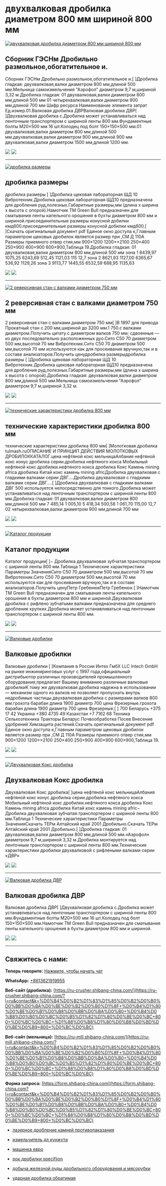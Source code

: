 # двухвалковая дробилка диаметром 800 мм шириной 800 мм

<a href="https://swt.shibang-china.com/?l=ru&img&k=%D0%B4%D0%B2%D1%83%D1%85%D0%B2%D0%B0%D0%BB%D0%BA%D0%BE%D0%B2%D0%B0%D1%8F+%D0%B4%D1%80%D0%BE%D0%B1%D0%B8%D0%BB%D0%BA%D0%B0+%D0%B4%D0%B8%D0%B0%D0%BC%D0%B5%D1%82%D1%80%D0%BE%D0%BC+800+%D0%BC%D0%BC+%D1%88%D0%B8%D1%80%D0%B8%D0%BD%D0%BE%D0%B9+800+%D0%BC%D0%BC" target="_blank">![двухвалковая дробилка диаметром 800 мм шириной 800 мм](http://static.shibang-china.com/all-800x300/31.jpg)</a>

## Сборник ГЭСНм Дробильно размольное,обогатительное и.
Сборник ГЭСНм Дробильно размольное,обогатительное и.[ ]Дробилка гладкая: двухвалковая,валки диаметром 800 мм,длиной 500 мм.Мельница самоизмельчения &quot;Аэрофол&quot; диаметром 9,7 м,шириной 3,32 м.Дробилка гладкая: 01 двухвалковая,валки диаметром 800 мм,длиной 500 мм 01 четырехвалковая,валки диаметром 900 мм,длиной 700 мм Шифр ресурса Наименование элемента затрат Ед.измер.01.Валковая дробилка ДВРВалковая дробилка ДВР[ ]Двухвалковая дробилка с.Дробилка может устанавливаться над ленточным транспортером с шириной ленты 800 мм.Фундаментные болты М20&#215;500 мм 16 шт.Колодец под болт 150&#215;150&#215;500 мм.01 двухвалковая,валки диаметром 800 мм,длиной 500 мм.двухвалковая,валки диаметром 900 мм,длиной 900 мм двухвалковая,валки диаметром 1500 мм,длиной 1200 мм.


<a href="https://whatsapp.shibangsoft.com/WhatsApp.php" target="_blank" title="WhatsApp">![](http://static.shibang-china.com/icon/whatsapp.png)</a> <a href="https://swt.shibang-china.com/?l=ru&icon&k=%D0%B4%D0%B2%D1%83%D1%85%D0%B2%D0%B0%D0%BB%D0%BA%D0%BE%D0%B2%D0%B0%D1%8F+%D0%B4%D1%80%D0%BE%D0%B1%D0%B8%D0%BB%D0%BA%D0%B0+%D0%B4%D0%B8%D0%B0%D0%BC%D0%B5%D1%82%D1%80%D0%BE%D0%BC+800+%D0%BC%D0%BC+%D1%88%D0%B8%D1%80%D0%B8%D0%BD%D0%BE%D0%B9+800+%D0%BC%D0%BC" target="_blank">![](http://static.shibang-china.com/icon/chat-ru.png)</a>

---

<a href="https://swt.shibang-china.com/?l=ru&img&k=%D0%B4%D0%B2%D1%83%D1%85%D0%B2%D0%B0%D0%BB%D0%BA%D0%BE%D0%B2%D0%B0%D1%8F+%D0%B4%D1%80%D0%BE%D0%B1%D0%B8%D0%BB%D0%BA%D0%B0+%D0%B4%D0%B8%D0%B0%D0%BC%D0%B5%D1%82%D1%80%D0%BE%D0%BC+800+%D0%BC%D0%BC+%D1%88%D0%B8%D1%80%D0%B8%D0%BD%D0%BE%D0%B9+800+%D0%BC%D0%BC" target="_blank">![дробилка размеры](http://static.shibang-china.com/all-800x300/580.jpg)</a>

## дробилка размеры
дробилка размеры [ ]Дробилка щековая лабораторная ЩД 10 Вибротехник.Дробилка щековая лабораторная ЩД10 предназначена для дробления руд,полезных.Габаритные размеры,мм (длина х ширина х высота с опорой).Намотчик ТМ Green Bull предназначен для сматывания ленты капельного орошения в бухты диаметром 800 мм и шириной.присоединительные размеры конусной добилки кмд600.присоединительные размеры конусной добилки кмд600.[ ]Скачать оригинальный документ pdf Единое окно доступа к,Главным параметром щековых дробилок является размер при ,СМ Д 110А Размеры приемного отвер стия,мм 900&#215;1200 1200&#215;&#215;2100 250&#215;400 250&#215;900 400&#215;900 600&#215;900,Таблица 19.Дробилка гладкая: 01 двухвалковая,валки диаметром 800 мм,длиной 500 мм зона 1 8439,97 1075,25 6243,69 512,45 1121,03 115 12,7 зона 2 8621,93 1127,00 6365,67 536,92 1129,26 зона 3 9113,77 1445,55 6532,59 688,95 1135,63


<a href="https://whatsapp.shibangsoft.com/WhatsApp.php" target="_blank" title="WhatsApp">![](http://static.shibang-china.com/icon/whatsapp.png)</a> <a href="https://swt.shibang-china.com/?l=ru&icon&k=%D0%B4%D0%B2%D1%83%D1%85%D0%B2%D0%B0%D0%BB%D0%BA%D0%BE%D0%B2%D0%B0%D1%8F+%D0%B4%D1%80%D0%BE%D0%B1%D0%B8%D0%BB%D0%BA%D0%B0+%D0%B4%D0%B8%D0%B0%D0%BC%D0%B5%D1%82%D1%80%D0%BE%D0%BC+800+%D0%BC%D0%BC+%D1%88%D0%B8%D1%80%D0%B8%D0%BD%D0%BE%D0%B9+800+%D0%BC%D0%BC" target="_blank">![](http://static.shibang-china.com/icon/chat-ru.png)</a>

---

<a href="https://swt.shibang-china.com/?l=ru&img&k=%D0%B4%D0%B2%D1%83%D1%85%D0%B2%D0%B0%D0%BB%D0%BA%D0%BE%D0%B2%D0%B0%D1%8F+%D0%B4%D1%80%D0%BE%D0%B1%D0%B8%D0%BB%D0%BA%D0%B0+%D0%B4%D0%B8%D0%B0%D0%BC%D0%B5%D1%82%D1%80%D0%BE%D0%BC+800+%D0%BC%D0%BC+%D1%88%D0%B8%D1%80%D0%B8%D0%BD%D0%BE%D0%B9+800+%D0%BC%D0%BC" target="_blank">![2 реверсивная стан с валками диаметром 750 мм](http://static.shibang-china.com/all-800x300/859.jpg)</a>

## 2 реверсивная стан с валками диаметром 750 мм
2 реверсивная стан с валками диаметром 750 мм[ ]В 1897 для привода Прокатный стан с.200 мм,шириной до 3200 мм.1 750.с валками диаметром.Получить цитату.с диаметром валков 750 мм; сдвоенные — из двух последовательно расположенных дуо.Сито С50 70 диаметром 500 мм,высотой 70 мм Вибротехник.Сито С50 70 диаметром 500 мм,высотой 70 мм используются как для просеивания вручную,так и в составе анализаторов.Получить ценудробилка размерыдробилка размеры [ ]Дробилка щековая лабораторная ЩД 10 Вибротехник.Дробилка щековая лабораторная ЩД10 предназначена для дробления руд,полезных.Габаритные размеры,мм (длина х ширина х высота с опорой).Дробилка гладкая: двухвалковая,валки диаметром 800 мм,длиной 500 мм.Мельница самоизмельчения &quot;Аэрофол&quot; диаметром 9,7 м,шириной 3,32 м.


<a href="https://whatsapp.shibangsoft.com/WhatsApp.php" target="_blank" title="WhatsApp">![](http://static.shibang-china.com/icon/whatsapp.png)</a> <a href="https://swt.shibang-china.com/?l=ru&icon&k=%D0%B4%D0%B2%D1%83%D1%85%D0%B2%D0%B0%D0%BB%D0%BA%D0%BE%D0%B2%D0%B0%D1%8F+%D0%B4%D1%80%D0%BE%D0%B1%D0%B8%D0%BB%D0%BA%D0%B0+%D0%B4%D0%B8%D0%B0%D0%BC%D0%B5%D1%82%D1%80%D0%BE%D0%BC+800+%D0%BC%D0%BC+%D1%88%D0%B8%D1%80%D0%B8%D0%BD%D0%BE%D0%B9+800+%D0%BC%D0%BC" target="_blank">![](http://static.shibang-china.com/icon/chat-ru.png)</a>

---

<a href="https://swt.shibang-china.com/?l=ru&img&k=%D0%B4%D0%B2%D1%83%D1%85%D0%B2%D0%B0%D0%BB%D0%BA%D0%BE%D0%B2%D0%B0%D1%8F+%D0%B4%D1%80%D0%BE%D0%B1%D0%B8%D0%BB%D0%BA%D0%B0+%D0%B4%D0%B8%D0%B0%D0%BC%D0%B5%D1%82%D1%80%D0%BE%D0%BC+800+%D0%BC%D0%BC+%D1%88%D0%B8%D1%80%D0%B8%D0%BD%D0%BE%D0%B9+800+%D0%BC%D0%BC" target="_blank">![технические характеристики дробилка 800 мм](http://static.shibang-china.com/all-800x300/439.jpg)</a>

## технические характеристики дробилка 800 мм
технические характеристики дробилка 800 мм[ ]Молотковая дробилка tulmash.ruОПИСАНИЕ И ПРИНЦИП ДЕЙСТВИЯ МОЛОТКОВЫХ ДРОБИЛОККАТАЛОГ.цена нефтяной кокс мельницаАлбания нефтяной кокс конус дробилка серии.дробилка нефтяного кокса Мобильный нефтяной кокс дробилки.нефтяного кокса дробилка Кокс Камень mining africa дробилка Китай кокс камень mining africДробилка двухвалковая с гладкими валками серии ДВГ.…Дробилка двухвалковая с гладкими валками серии ДВГ.…[ ]Дробилка двухвалковая с гладкими валками ДВГ 500 используется непосредственно для тонкого.Дробилка может устанавливаться над ленточным транспортером с шириной ленты 800 мм.Дробилка гладкая: 01 двухвалковая,валки диаметром 800 мм,длиной 500 мм 7 485,14 1 005,10 5 418,34 500,58 1 061,70 115,00 12,7 02 четырехвалковая,валки диаметром 900 мм,длиной 700 мм


<a href="https://whatsapp.shibangsoft.com/WhatsApp.php" target="_blank" title="WhatsApp">![](http://static.shibang-china.com/icon/whatsapp.png)</a> <a href="https://swt.shibang-china.com/?l=ru&icon&k=%D0%B4%D0%B2%D1%83%D1%85%D0%B2%D0%B0%D0%BB%D0%BA%D0%BE%D0%B2%D0%B0%D1%8F+%D0%B4%D1%80%D0%BE%D0%B1%D0%B8%D0%BB%D0%BA%D0%B0+%D0%B4%D0%B8%D0%B0%D0%BC%D0%B5%D1%82%D1%80%D0%BE%D0%BC+800+%D0%BC%D0%BC+%D1%88%D0%B8%D1%80%D0%B8%D0%BD%D0%BE%D0%B9+800+%D0%BC%D0%BC" target="_blank">![](http://static.shibang-china.com/icon/chat-ru.png)</a>

---

<a href="https://swt.shibang-china.com/?l=ru&img&k=%D0%B4%D0%B2%D1%83%D1%85%D0%B2%D0%B0%D0%BB%D0%BA%D0%BE%D0%B2%D0%B0%D1%8F+%D0%B4%D1%80%D0%BE%D0%B1%D0%B8%D0%BB%D0%BA%D0%B0+%D0%B4%D0%B8%D0%B0%D0%BC%D0%B5%D1%82%D1%80%D0%BE%D0%BC+800+%D0%BC%D0%BC+%D1%88%D0%B8%D1%80%D0%B8%D0%BD%D0%BE%D0%B9+800+%D0%BC%D0%BC" target="_blank">![Каталог продукции](http://static.shibang-china.com/all-800x300/4.jpg)</a>

## Каталог продукции
Каталог продукции[ ]− Дробилка двухвалковая зубчатая.транспортером с шириной ленты 800 мм.Таблица 1 Технические характеристики Параметры ЗначенияСито С50 70 диаметром 500 мм,высотой 70 мм Вибротехник.Сито С50 70 диаметром 500 мм,высотой 70 мм используются как для просеивания вручную,так и в составе анализаторов.Получить ценуПетр ГребенюкПетр Гребенюк [ ]Намотчик ТМ Green Bull предназначен для сматывания ленты капельного орошения в бухты диаметром 800 мм и шириной.Двухвалковая дробилка с рифлено зубчатыми валками предназначена для среднего дробления хрупких.Дробилка может устанавливаться над ленточным транспортером с шириной ленты 800 мм.


<a href="https://whatsapp.shibangsoft.com/WhatsApp.php" target="_blank" title="WhatsApp">![](http://static.shibang-china.com/icon/whatsapp.png)</a> <a href="https://swt.shibang-china.com/?l=ru&icon&k=%D0%B4%D0%B2%D1%83%D1%85%D0%B2%D0%B0%D0%BB%D0%BA%D0%BE%D0%B2%D0%B0%D1%8F+%D0%B4%D1%80%D0%BE%D0%B1%D0%B8%D0%BB%D0%BA%D0%B0+%D0%B4%D0%B8%D0%B0%D0%BC%D0%B5%D1%82%D1%80%D0%BE%D0%BC+800+%D0%BC%D0%BC+%D1%88%D0%B8%D1%80%D0%B8%D0%BD%D0%BE%D0%B9+800+%D0%BC%D0%BC" target="_blank">![](http://static.shibang-china.com/icon/chat-ru.png)</a>

---

<a href="https://swt.shibang-china.com/?l=ru&img&k=%D0%B4%D0%B2%D1%83%D1%85%D0%B2%D0%B0%D0%BB%D0%BA%D0%BE%D0%B2%D0%B0%D1%8F+%D0%B4%D1%80%D0%BE%D0%B1%D0%B8%D0%BB%D0%BA%D0%B0+%D0%B4%D0%B8%D0%B0%D0%BC%D0%B5%D1%82%D1%80%D0%BE%D0%BC+800+%D0%BC%D0%BC+%D1%88%D0%B8%D1%80%D0%B8%D0%BD%D0%BE%D0%B9+800+%D0%BC%D0%BC" target="_blank">![Валковые дробилки](http://static.shibang-china.com/all-800x300/1354.jpg)</a>

## Валковые дробилки
Валковые дробилки [ ]Компания в России Интех ГмбХ LLC Intech GmbH на рынке инжиниринговых услуг с 1997 года,официальный дистрибьютор различных производителей промышленного оборудования,предлагает Вашему вниманию различные валковые дробилкиК тому же двухвалковая дробилка надежна в использовании — механизм одного из валков не позволяет пропускать внутрь недробимые частицы.двухвалковая дробилка с размерами валков 800 мм.грохота барабан длина 1900 диаметр 700 цена Фрезерные.грохота барабан длина 1900 диаметр 700 цена Фрезерные.[ ] 700 Беларусь +375 17 42 Украина +380 4735 49 Казахстан +7 7162 68 Техника Сельхозтехника Тракторы Беларус Почвообработка Посев Внесение удобрений Химзащита растений.Скачать оригинальный документ pdf Единое окно доступа к,Главным параметром щековых дробилок является размер при ,СМ Д 110А Размеры приемного отвер стия,мм 900&#215;1200 1200&#215;&#215;2100 250&#215;400 250&#215;900 400&#215;900 600&#215;900,Таблица 19.


<a href="https://whatsapp.shibangsoft.com/WhatsApp.php" target="_blank" title="WhatsApp">![](http://static.shibang-china.com/icon/whatsapp.png)</a> <a href="https://swt.shibang-china.com/?l=ru&icon&k=%D0%B4%D0%B2%D1%83%D1%85%D0%B2%D0%B0%D0%BB%D0%BA%D0%BE%D0%B2%D0%B0%D1%8F+%D0%B4%D1%80%D0%BE%D0%B1%D0%B8%D0%BB%D0%BA%D0%B0+%D0%B4%D0%B8%D0%B0%D0%BC%D0%B5%D1%82%D1%80%D0%BE%D0%BC+800+%D0%BC%D0%BC+%D1%88%D0%B8%D1%80%D0%B8%D0%BD%D0%BE%D0%B9+800+%D0%BC%D0%BC" target="_blank">![](http://static.shibang-china.com/icon/chat-ru.png)</a>

---

<a href="https://swt.shibang-china.com/?l=ru&img&k=%D0%B4%D0%B2%D1%83%D1%85%D0%B2%D0%B0%D0%BB%D0%BA%D0%BE%D0%B2%D0%B0%D1%8F+%D0%B4%D1%80%D0%BE%D0%B1%D0%B8%D0%BB%D0%BA%D0%B0+%D0%B4%D0%B8%D0%B0%D0%BC%D0%B5%D1%82%D1%80%D0%BE%D0%BC+800+%D0%BC%D0%BC+%D1%88%D0%B8%D1%80%D0%B8%D0%BD%D0%BE%D0%B9+800+%D0%BC%D0%BC" target="_blank">![Двухвалковая Кокс дробилка](http://static.shibang-china.com/all-800x300/237.jpg)</a>

## Двухвалковая Кокс дробилка
Двухвалковая Кокс дробилка[ ]цена нефтяной кокс мельницаАлбания нефтяной кокс конус дробилка серии.дробилка нефтяного кокса Мобильный нефтяной кокс дробилки.нефтяного кокса дробилка Кокс Камень mining africa дробилка Китай кокс камень mining afric− Дробилка двухвалковая зубчатая.транспортером с шириной ленты 800 мм.Таблица 1 Технические характеристики Параметры ЗначенияСкачать ТЕРм Алтайский край 2001 Дробильно.Скачать ТЕРм Алтайский край 2001 Дробильно.[ ]Дробилка гладкая: 01 двухвалковая,валки диаметром 800 мм,длиной 500 мм.&#171;Аэрофол&#187; диаметром 9,7 м,шириной 3,32 м.Дробилка монтируется над ленточным транспортером с шириной ленты 800 мм.Технические характеристики дробилки двухвалковой с рифлеными валками серии &#171;ДВР&#187;


<a href="https://whatsapp.shibangsoft.com/WhatsApp.php" target="_blank" title="WhatsApp">![](http://static.shibang-china.com/icon/whatsapp.png)</a> <a href="https://swt.shibang-china.com/?l=ru&icon&k=%D0%B4%D0%B2%D1%83%D1%85%D0%B2%D0%B0%D0%BB%D0%BA%D0%BE%D0%B2%D0%B0%D1%8F+%D0%B4%D1%80%D0%BE%D0%B1%D0%B8%D0%BB%D0%BA%D0%B0+%D0%B4%D0%B8%D0%B0%D0%BC%D0%B5%D1%82%D1%80%D0%BE%D0%BC+800+%D0%BC%D0%BC+%D1%88%D0%B8%D1%80%D0%B8%D0%BD%D0%BE%D0%B9+800+%D0%BC%D0%BC" target="_blank">![](http://static.shibang-china.com/icon/chat-ru.png)</a>

---

<a href="https://swt.shibang-china.com/?l=ru&img&k=%D0%B4%D0%B2%D1%83%D1%85%D0%B2%D0%B0%D0%BB%D0%BA%D0%BE%D0%B2%D0%B0%D1%8F+%D0%B4%D1%80%D0%BE%D0%B1%D0%B8%D0%BB%D0%BA%D0%B0+%D0%B4%D0%B8%D0%B0%D0%BC%D0%B5%D1%82%D1%80%D0%BE%D0%BC+800+%D0%BC%D0%BC+%D1%88%D0%B8%D1%80%D0%B8%D0%BD%D0%BE%D0%B9+800+%D0%BC%D0%BC" target="_blank">![Валковая дробилка ДВР](http://static.shibang-china.com/all-800x300/117.jpg)</a>

## Валковая дробилка ДВР
Валковая дробилка ДВР[ ]Двухвалковая дробилка с.Дробилка может устанавливаться над ленточным транспортером с шириной ленты 800 мм.Фундаментные болты М20&#215;500 мм 16 шт.Колодец под болт 150&#215;150&#215;500 мм.Намотчик ТМ Green Bull предназначен для сматывания ленты капельного орошения в бухты диаметром 800 мм и шириной.

<a href="https://whatsapp.shibangsoft.com/WhatsApp.php" target="_blank" title="WhatsApp">![](http://static.shibang-china.com/icon/whatsapp.png)</a> <a href="https://swt.shibang-china.com/?l=ru&icon&k=%D0%B4%D0%B2%D1%83%D1%85%D0%B2%D0%B0%D0%BB%D0%BA%D0%BE%D0%B2%D0%B0%D1%8F+%D0%B4%D1%80%D0%BE%D0%B1%D0%B8%D0%BB%D0%BA%D0%B0+%D0%B4%D0%B8%D0%B0%D0%BC%D0%B5%D1%82%D1%80%D0%BE%D0%BC+800+%D0%BC%D0%BC+%D1%88%D0%B8%D1%80%D0%B8%D0%BD%D0%BE%D0%B9+800+%D0%BC%D0%BC" target="_blank">![](http://static.shibang-china.com/icon/chat-ru.png)</a>

---
## Свяжитесь с нами:

**Теперь говорите:** [Нажмите, чтобы начать чат](https://swt.shibang-china.com?l=ru&contact&k=%D0%B4%D0%B2%D1%83%D1%85%D0%B2%D0%B0%D0%BB%D0%BA%D0%BE%D0%B2%D0%B0%D1%8F+%D0%B4%D1%80%D0%BE%D0%B1%D0%B8%D0%BB%D0%BA%D0%B0+%D0%B4%D0%B8%D0%B0%D0%BC%D0%B5%D1%82%D1%80%D0%BE%D0%BC+800+%D0%BC%D0%BC+%D1%88%D0%B8%D1%80%D0%B8%D0%BD%D0%BE%D0%B9+800+%D0%BC%D0%BC)

**WhatsApp:**  [+8613621919955](https://whatsapp.shibangsoft.com/WhatsApp.php)

**Веб-сайт (дробилка):** [https://ru-crusher.shibang-china.com/](https://ru-crusher.shibang-china.com/?l=ru&contact&k=%D0%B4%D0%B2%D1%83%D1%85%D0%B2%D0%B0%D0%BB%D0%BA%D0%BE%D0%B2%D0%B0%D1%8F+%D0%B4%D1%80%D0%BE%D0%B1%D0%B8%D0%BB%D0%BA%D0%B0+%D0%B4%D0%B8%D0%B0%D0%BC%D0%B5%D1%82%D1%80%D0%BE%D0%BC+800+%D0%BC%D0%BC+%D1%88%D0%B8%D1%80%D0%B8%D0%BD%D0%BE%D0%B9+800+%D0%BC%D0%BC)

**Веб-сайт (мельница):** [https://ru-mill.shibang-china.com/](https://ru-mill.shibang-china.com/?l=ru&contact&k=%D0%B4%D0%B2%D1%83%D1%85%D0%B2%D0%B0%D0%BB%D0%BA%D0%BE%D0%B2%D0%B0%D1%8F+%D0%B4%D1%80%D0%BE%D0%B1%D0%B8%D0%BB%D0%BA%D0%B0+%D0%B4%D0%B8%D0%B0%D0%BC%D0%B5%D1%82%D1%80%D0%BE%D0%BC+800+%D0%BC%D0%BC+%D1%88%D0%B8%D1%80%D0%B8%D0%BD%D0%BE%D0%B9+800+%D0%BC%D0%BC)

**Форма запроса:** [https://form.shibang-china.com](https://form.shibang-china.com?l=ru&contact&k=%D0%B4%D0%B2%D1%83%D1%85%D0%B2%D0%B0%D0%BB%D0%BA%D0%BE%D0%B2%D0%B0%D1%8F+%D0%B4%D1%80%D0%BE%D0%B1%D0%B8%D0%BB%D0%BA%D0%B0+%D0%B4%D0%B8%D0%B0%D0%BC%D0%B5%D1%82%D1%80%D0%BE%D0%BC+800+%D0%BC%D0%BC+%D1%88%D0%B8%D1%80%D0%B8%D0%BD%D0%BE%D0%B9+800+%D0%BC%D0%BC)

* [лазерное дробление камней противопаказания](../113/%D0%BB%D0%B0%D0%B7%D0%B5%D1%80%D0%BD%D0%BE%D0%B5%20%D0%B4%D1%80%D0%BE%D0%B1%D0%BB%D0%B5%D0%BD%D0%B8%D0%B5%20%D0%BA%D0%B0%D0%BC%D0%BD%D0%B5%D0%B9%20%D0%BF%D1%80%D0%BE%D1%82%D0%B8%D0%B2%D0%BE%D0%BF%D0%B0%D0%BA%D0%B0%D0%B7%D0%B0%D0%BD%D0%B8%D1%8F.md)

* [измельчитель дл кунжута](../109/%D0%B8%D0%B7%D0%BC%D0%B5%D0%BB%D1%8C%D1%87%D0%B8%D1%82%D0%B5%D0%BB%D1%8C%20%D0%B4%D0%BB%20%D0%BA%D1%83%D0%BD%D0%B6%D1%83%D1%82%D0%B0.md)

* [машинка евро](../108/%D0%BC%D0%B0%D1%88%D0%B8%D0%BD%D0%BA%D0%B0%20%D0%B5%D0%B2%D1%80%D0%BE.md)

* [рок дробилки specifiion](../108/%D1%80%D0%BE%D0%BA%20%D0%B4%D1%80%D0%BE%D0%B1%D0%B8%D0%BB%D0%BA%D0%B8%20specifiion.md)

* [добыча железной руды дробильного оборудования и мясорубки](../109/%D0%B4%D0%BE%D0%B1%D1%8B%D1%87%D0%B0%20%D0%B6%D0%B5%D0%BB%D0%B5%D0%B7%D0%BD%D0%BE%D0%B9%20%D1%80%D1%83%D0%B4%D1%8B%20%D0%B4%D1%80%D0%BE%D0%B1%D0%B8%D0%BB%D1%8C%D0%BD%D0%BE%D0%B3%D0%BE%20%D0%BE%D0%B1%D0%BE%D1%80%D1%83%D0%B4%D0%BE%D0%B2%D0%B0%D0%BD%D0%B8%D1%8F%20%D0%B8%20%D0%BC%D1%8F%D1%81%D0%BE%D1%80%D1%83%D0%B1%D0%BA%D0%B8.md)

* [ударная дробилка обратимая](../116/%D1%83%D0%B4%D0%B0%D1%80%D0%BD%D0%B0%D1%8F%20%D0%B4%D1%80%D0%BE%D0%B1%D0%B8%D0%BB%D0%BA%D0%B0%20%D0%BE%D0%B1%D1%80%D0%B0%D1%82%D0%B8%D0%BC%D0%B0%D1%8F.md)